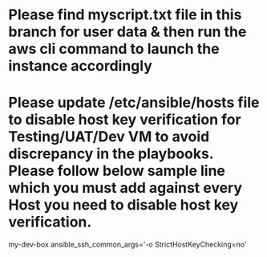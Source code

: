 # Please find myscript.txt file in this branch for user data & then run the aws cli command to launch the instance accordingly

# Please update /etc/ansible/hosts file to disable host key verification for Testing/UAT/Dev VM to avoid discrepancy in the playbooks. Please follow below sample line which you must add against every Host you need to disable host key verification.

my-dev-box ansible_ssh_common_args='-o StrictHostKeyChecking=no'



